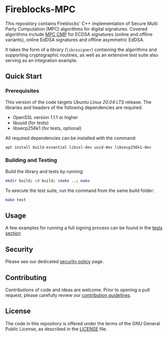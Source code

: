 # Fireblocks-MPC

This repository contains Fireblocks' C++ implementation of Secure Multi Party Computation (MPC) algorithms for digital signatures. Covered algorithms include [MPC CMP](https://eprint.iacr.org/2020/492) for ECDSA signatures (online and offline variants), online EdDSA signatures and offline asymmetric EdDSA.

It takes the form of a library (`libcosigner`) containing the algorithms and supporting cryptographic routines, as well as an extensive test suite also serving as an integration example.

## Quick Start

### Prerequisites

This version of the code targets *Ubuntu Linux 20.04 LTS* release.
The libraries and headers of the following dependencies are required:

* OpenSSL version 1.1.1 or higher
* libuuid (for tests)
* libsecp256k1 (for tests, optional)

All required dependencies can be installed with the command:
```sh
apt install build-essential libssl-dev uuid-dev libsecp256k1-dev
```

### Building and Testing

Build the library and tests by running:
```sh
mkdir build; cd build; cmake ..; make
```

To execute the test suite, run the command from the same build folder:
```sh
make test
```

## Usage

A few examples for running a full signing process can be found in the [tests section](https://github.com/fireblocks/mpc-lib/tree/main/test/cosigner)

## Security

Please see our dedicated [security policy](SECURITY.md) page.

## Contributing

Contributions of code and ideas are welcome. Prior to opening a pull request, please carefully review our [contribution guidelines](CONTRIBUTING.md).

## License

The code in this repository is offered under the terms of the GNU General Public License, as described in the [LICENSE](LICENSE) file.
